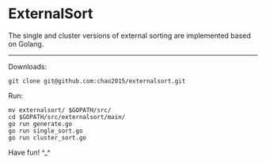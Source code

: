 # ExternalSort
The single and cluster versions of external sorting are implemented based on Golang.

---

Downloads:

```
git clone git@github.com:chao2015/externalsort.git

```

Run:

```
mv externalsort/ $GOPATH/src/
cd $GOPATH/src/externalsort/main/
go run generate.go 
go run single_sort.go 
go run cluster_sort.go 
```
Have fun! ^_^
